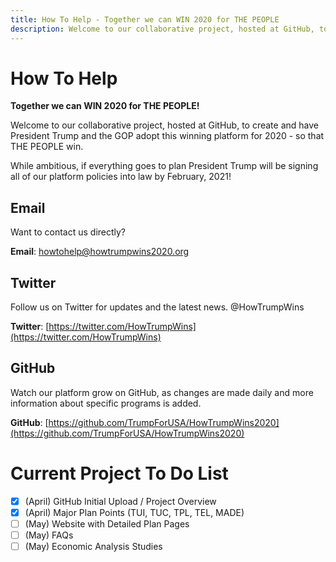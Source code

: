 ```yaml
---
title: How To Help - Together we can WIN 2020 for THE PEOPLE
description: Welcome to our collaborative project, hosted at GitHub, to create and have Trump and the GOP adopt this winning platform for 2020 - so that THE PEOPLE win.
---
```



# How To Help
**Together we can WIN 2020 for THE PEOPLE!**

Welcome to our collaborative project, hosted at GitHub, to create and have President Trump and the GOP adopt this winning platform for 2020 - so that THE PEOPLE win.

While ambitious, if everything goes to plan President Trump will be signing all of our platform policies into law by February, 2021!


## Email
Want to contact us directly?

**Email**: [howtohelp@howtrumpwins2020.org](mailto:howtohelp@howtrumpwins2020.org)


## Twitter
Follow us on Twitter for updates and the latest news. @HowTrumpWins

**Twitter**: [https://twitter.com/HowTrumpWins](https://twitter.com/HowTrumpWins)


## GitHub
Watch our platform grow on GitHub, as changes are made daily and more information about specific programs is added.

**GitHub**: [https://github.com/TrumpForUSA/HowTrumpWins2020](https://github.com/TrumpForUSA/HowTrumpWins2020)


# Current Project To Do List
- [x] (April) GitHub Initial Upload / Project Overview
- [x] (April) Major Plan Points (TUI, TUC, TPL, TEL, MADE)
- [ ] (May) Website with Detailed Plan Pages
- [ ] (May) FAQs
- [ ] (May) Economic Analysis Studies

